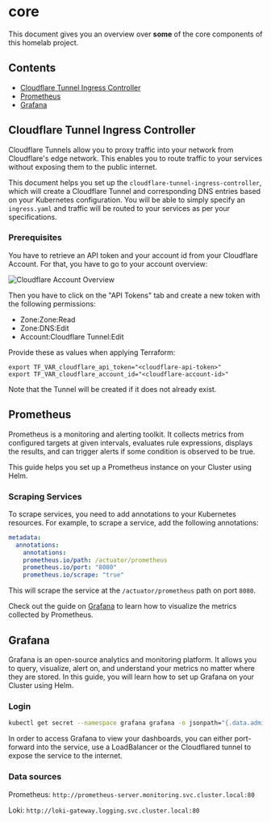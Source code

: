 # core

This document gives you an overview over **some** of the core components of this homelab project.

## Contents

- [Cloudflare Tunnel Ingress Controller](#cloudflare-tunnel-ingress-controller)
- [Prometheus](#prometheus)
- [Grafana](#grafana)

## Cloudflare Tunnel Ingress Controller

Cloudflare Tunnels allow you to proxy traffic into your network from Cloudflare's edge network.
This enables you to route traffic to your services without exposing them to the public internet.

This document helps you set up the `cloudflare-tunnel-ingress-controller`, which will create a Cloudflare Tunnel
and corresponding DNS entries based on your Kubernetes configuration. You will be able to simply specify an
`ingress.yaml` and traffic will be routed to your services as per your specifications.

### Prerequisites

You have to retrieve an API token and your account id from your Cloudflare Account. For that, you have to go
to your account overview:

![Cloudflare Account Overview](../assets/cloudflare-account-id.png)

Then you have to click on the "API Tokens" tab and create a new token with the following permissions:

- Zone:Zone:Read
- Zone:DNS:Edit
- Account:Cloudflare Tunnel:Edit

Provide these as values when applying Terraform:

```shell
export TF_VAR_cloudflare_api_token="<cloudflare-api-token>"
export TF_VAR_cloudflare_account_id="<cloudflare-account-id>"
```

Note that the Tunnel will be created if it does not already exist.

## Prometheus

Prometheus is a monitoring and alerting toolkit. It collects metrics from configured targets at given intervals, 
evaluates rule expressions, displays the results, and can trigger alerts if some condition is observed to be true.

This guide helps you set up a Prometheus instance on your Cluster using Helm.

### Scraping Services

To scrape services, you need to add annotations to your Kubernetes resources. For example, to scrape a service, add the following annotations:

```yaml
metadata:
  annotations:
    annotations:
    prometheus.io/path: /actuator/prometheus
    prometheus.io/port: "8080"
    prometheus.io/scrape: "true"
```

This will scrape the service at the `/actuator/prometheus` path on port `8080`.

Check out the guide on [Grafana](#../grafana/README.md) to learn how to visualize the metrics collected by Prometheus.

## Grafana

Grafana is an open-source analytics and monitoring platform. It allows you to query, visualize, alert on,
and understand your metrics no matter where they are stored.
In this guide, you will learn how to set up Grafana on your Cluster using Helm.

### Login

```bash
kubectl get secret --namespace grafana grafana -o jsonpath="{.data.admin-password}" | base64 --decode ; echo
```

In order to access Grafana to view your dashboards, you can either port-forward into the service,
use a LoadBalancer or the Cloudflared tunnel to expose the service to the internet.

### Data sources

Prometheus: `http://prometheus-server.monitoring.svc.cluster.local:80`

Loki: `http://loki-gateway.logging.svc.cluster.local:80`